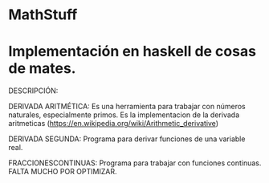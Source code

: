 # MathStuff

# Implementación en haskell de cosas de mates.

DESCRIPCIÓN:

DERIVADA ARITMÉTICA: Es una herramienta para trabajar con números naturales, especialmente primos. Es la implementacion de la derivada aritmeticas (https://en.wikipedia.org/wiki/Arithmetic_derivative) 

DERIVADA SEGUNDA: Programa para derivar funciones de una variable real.

FRACCIONESCONTINUAS: Programa para trabajar con funciones continuas. FALTA MUCHO POR OPTIMIZAR.
